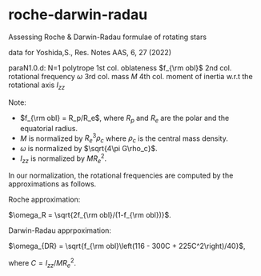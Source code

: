 # roche-darwin-radau
Assessing Roche &amp; Darwin-Radau formulae of rotating stars

data for Yoshida,S., Res. Notes AAS, 6, 27 (2022)

paraN1.0.d: N=1 polytrope
 1st col. oblateness $f_{\rm obl}$
 2nd col. rotational frequency $\omega$
 3rd col. mass $M$
 4th col. moment of inertia w.r.t the rotational axis $I_{zz}$
 
Note: 
  - $f_{\rm obl} = R_p/R_e$, where $R_p$ and $R_e$ are the polar and the equatorial radius.
  - $M$ is normalized by $R_e^3\rho_c$ where $\rho_c$ is the central mass density.
  - $\omega$ is normalized by $\sqrt{4\pi G\rho_c}$.
  - $I_{zz}$ is normalized by $MR_e^2$.

In our normalization, the rotational frequencies are computed by the approximations as follows.

Roche approximation:
  
  $\omega_R = \sqrt{2f_{\rm obl}/(1-f_{\rm obl})}$.
    

Darwin-Radau apprpoximation:

  $\omega_{DR} = \sqrt{f_{\rm obl}\left(116 - 300C + 225C^2\right)/40}$,
  
  where $C=I_{zz}/MR_e^2$.
